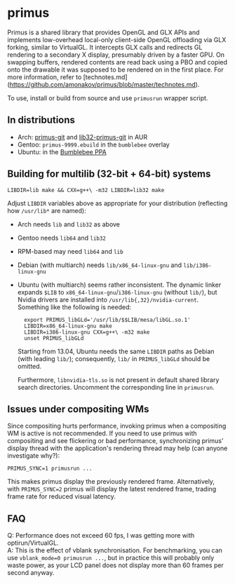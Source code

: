 primus
======

Primus is a shared library that provides OpenGL and GLX APIs and
implements low-overhead
local-only client-side OpenGL offloading via GLX forking, similar to
VirtualGL.  It intercepts GLX calls and redirects GL rendering to a
secondary X display, presumably driven by a faster GPU. On swapping
buffers, rendered contents are read back using a PBO and copied onto
the drawable it was supposed to be rendered on in the first place.
For more information, refer to [technotes.md]
(https://github.com/amonakov/primus/blob/master/technotes.md).

To use, install or build from source and use `primusrun` wrapper script.

In distributions
----------------

* Arch: [primus-git](https://aur.archlinux.org/packages.php?ID=63239)
  and [lib32-primus-git](https://aur.archlinux.org/packages.php?ID=63240)
  in AUR
* Gentoo: `primus-9999.ebuild` in the `bumblebee` overlay
* Ubuntu: in the [Bumblebee PPA](https://launchpad.net/~bumblebee/+archive/stable)

Building for multilib (32-bit + 64-bit) systems
-----------------------------------------------

    LIBDIR=lib make && CXX=g++\ -m32 LIBDIR=lib32 make

Adjust `LIBDIR` variables above as appropriate for your distribution
(reflecting how `/usr/lib*` are named):

* Arch needs `lib` and `lib32` as above
* Gentoo needs `lib64` and `lib32`
* RPM-based may need `lib64` and `lib`
* Debian (with multiarch) needs `lib/x86_64-linux-gnu` and `lib/i386-linux-gnu`
* Ubuntu (with multiarch) seems rather inconsistent.  The dynamic linker
  expands `$LIB` to `x86_64-linux-gnu`/`i386-linux-gnu` (without `lib/`), but
  Nvidia drivers are installed into `/usr/lib{,32}/nvidia-current`. Something
  like the following is needed:

        export PRIMUS_libGLd='/usr/lib/$$LIB/mesa/libGL.so.1'
        LIBDIR=x86_64-linux-gnu make
        LIBDIR=i386-linux-gnu CXX=g++\ -m32 make
        unset PRIMUS_libGLd

  Starting from 13.04, Ubuntu needs the same `LIBDIR` paths as Debian (with
  leading `lib/`); consequently, `lib/` in `PRIMUS_libGLd` should be omitted.

  Furthermore, `libnvidia-tls.so` is not present in default shared library
  search directories.  Uncomment the corresponding line in `primusrun`.

Issues under compositing WMs
----------------------------

Since compositing hurts performance, invoking primus when a compositing WM is
active is not recommended.  If you need to use primus with compositing and see
flickering or bad performance, synchronizing primus' display thread with the
application's rendering thread may help (can anyone investigate why?):

    PRIMUS_SYNC=1 primusrun ...

This makes primus display the previously rendered frame. Alternatively,
with `PRIMUS_SYNC=2` primus will display the latest rendered frame, trading
frame rate for reduced visual latency.

FAQ
---

Q: Performance does not exceed 60 fps, I was getting more with optirun/VirtualGL.  
A: This is the effect of vblank synchronisation. For benchmarking, you can use
`vblank_mode=0 primusrun ...`, but in practice this will probably only waste power,
as your LCD panel does not display more than 60 frames per second anyway.

